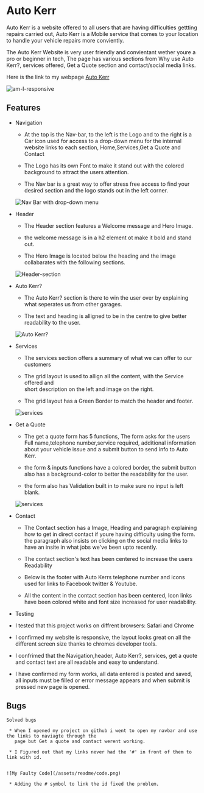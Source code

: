 # Auto Kerr

Auto Kerr is a website offered to all users that are having difficulties gettting repairs carried out, Auto Kerr
is  a Mobile service that comes to your location to handle your vehicle repairs more conviently.

The Auto Kerr Website is very user friendly and convientant wether youre a pro or beginner in tech, 
The page has various sections from Why use Auto Kerr?, services offered, Get a Quote section and contact/social
media links.

Here is the link to my webpage [Auto Kerr](https://kerrham.github.io/Mobile-Mechanic/)

![am-I-responsive](assets/images/am-i-responsive.png)

## Features

  * Navigation
   
    * At the top is the Nav-bar, to the left is the Logo and to the right is a Car icon used
       for access to a drop-down menu for the internal website links to each section, Home,Services,Get a Quote 
       and Contact
    
    * The Logo has its own Font to make it stand out with the colored background to attract the users attention.

    * The Nav bar is a great way to offer stress free access to find your desired section and the logo stands
      out in the left corner.

    ![Nav Bar with drop-down menu](/assets/images/drop-down-menu.png)

   * Header
    
      * The Header section features a Welcome message and Hero Image.
    
      * the welcome message is in a h2 element ot make it bold and stand out.

      * The Hero Image is located below the heading and the image collabarates with the following sections.

    
     ![Header-section](/assets/images/nav-ss.png)

  * Auto Kerr? 
     
     * The Auto Kerr? section is there to win the user over by explaining 
       what seperates us from other garages.
     
     * The text and heading is alligned to be in the centre to give better 
       readability to the user.
  
     
     ![Auto Kerr?](/assets/images/why-auto-kerr.png)


  * Services
    
    * The services section offers a summary of what we can offer to our customers
    
    * The grid layout is used to allign all the content, with the Service offered and  
      short description on the left and image on the right.
    
    * The grid layout has a Green Border to match the header and footer.


    ![services](/assets/images/SERVICES.png)

  * Get a Quote 
       
       * The get a quote form has 5 functions, The form asks for the users Full name,telephone number,service required,
         additional information about your vehicle issue and a submit button to send info to Auto Kerr.
       
       * the form & inputs functions have a colored border, the submit button also has a background-color to better
         the readability for the user.
       
       * the form also has Validation built in to make sure no input is left blank.


       ![services](/assets/images/get-a-quote.png)

  * Contact
       
       * The Contact section has a Image, Heading and paragraph explaining how to get in direct contact
         if youre having difficulty using the form. the paragraph also insists on clicking on the social
         media links to have an insite in what jobs we've been upto recently.

       * The contact section's text has been centered to increase the users Readability

       * Below is the footer with Auto Kerrs telephone number and icons used for links to Facebook
         twitter & Youtube.
       
       * All the content in the contact section has been centered, Icon links have been colored white
         and font size increased for user readability.
  
  * Testing
   
   * I tested that this project works on diffrent browsers: Safari and Chrome 

   * I confirmed my website is responsive, the layout looks great on all the different screen size thanks
     to chromes developer tools.
   
   * I confrimed that the Navigation,header, Auto Kerr?, services, get a quote and contact text are all readable 
     and easy to understand.

   * I have confirmed my form works, all data entered is posted and saved, all inputs must be filled or 
     error message appears and when submit is pressed new page is opened.


   ## Bugs
    
    Solved bugs
     
     * When I opened my project on github i went to open my navbar and use the links to naviagte through the
       page but Get a quote and contact werent working.

     * I Figured out that my links never had the '#' in front of them to link with id.


    ![My Faulty Code](/assets/readme/code.png)

     * Adding the # symbol to link the id fixed the problem.

         
          
      
      



